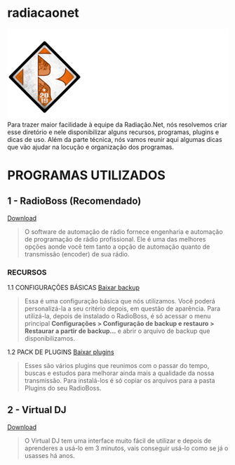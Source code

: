 # radiacaonet
![Logo Radiação.Net](/logos/logo-nova-horizontal-cor-branco.png)
Para trazer maior facilidade à equipe da Radiação.Net, nós resolvemos criar esse diretório e nele disponibilizar alguns recursos, programas, plugins e dicas de uso. Além da parte técnica, nós vamos reunir aqui algumas dicas que vão ajudar na locução e organização dos programas.

# PROGRAMAS UTILIZADOS
## **1 - RadioBoss (Recomendado)**
[Download](https://www.mediafire.com/file/o1htb1868bfrq7e/RadioBOSS_Advanced_6.3.2.zip)
> O software de automação de rádio fornece engenharia e automação de programação de rádio profissional. Ele é uma das melhores opções aonde você tem tanto a opção de automação quanto de transmissão (encoder) de sua rádio.
### RECURSOS
1.1 CONFIGURAÇÕES BÁSICAS [Baixar backup](https://www.mediafire.com/file/roj34amiembzws5/BPK_RadioBoss_Limpo.zip)
> Essa é uma configuração básica que nós utilizamos. Você poderá personalizá-la a seu critério depois, em questão de aparência. Para utilizá-la, depois de instalado o RadioBoss, é só acessar o menu principal **Configurações > Configuração de backup e restauro > Restaurar a partir de backup...** e abrir o arquivo de backup que disponibilizamos.

1.2 PACK DE PLUGINS [Baixar plugins](https://www.mediafire.com/file/7kkf398q1ymq7nl/Plugins.zip)
> Esses são vários plugins que reunimos com o passar do tempo, buscas e estudos para melhorar ainda mais a qualidade da nossa transmissão. Para instalá-los é só copiar os arquivos para a pasta Plugins do seu RadioBoss.

## **2 - Virtual DJ**
[Download](https://www.mediafire.com/file/8bg5vv9d4ihzxnl/VirtualDJ_8_20_Pro_Infinity_v8.4.53.zip)
> O Virtual DJ tem uma interface muito fácil de utilizar e depois de aprenderes a usá-lo em 3 minutos, vais conseguir usá-lo como se já o usasses há anos.
